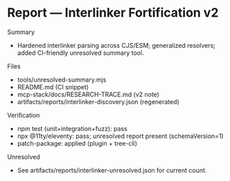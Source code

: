 # Report — Interlinker Fortification v2

Summary
- Hardened interlinker parsing across CJS/ESM; generalized resolvers; added CI-friendly unresolved summary tool.

Files
- tools/unresolved-summary.mjs
- README.md (CI snippet)
- mcp-stack/docs/RESEARCH-TRACE.md (v2 note)
- artifacts/reports/interlinker-discovery.json (regenerated)

Verification
- npm test (unit+integration+fuzz): pass
- npx @11ty/eleventy: pass; unresolved report present (schemaVersion=1)
- patch-package: applied (plugin + tree-cli)

Unresolved
- See artifacts/reports/interlinker-unresolved.json for current count.
